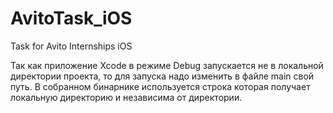 # AvitoTask_iOS
Task for Avito Internships iOS

Так как приложение Xcode в режиме Debug запускается не в локальной директории проекта, то для запуска надо изменить в файле main свой путь. В собранном бинарнике используется строка которая получает локальную директорию и независима от директории.

